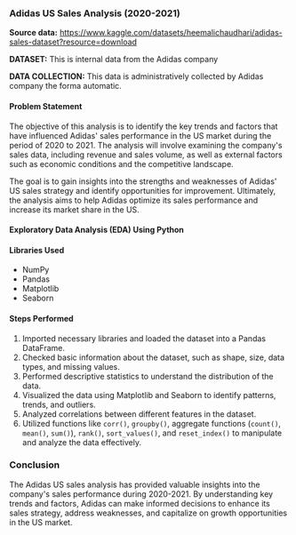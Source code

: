
### Adidas US Sales Analysis (2020-2021)

**Source data:** https://www.kaggle.com/datasets/heemalichaudhari/adidas-sales-dataset?resource=download

**DATASET:** This is internal data from the Adidas company

**DATA COLLECTION:** This data is administratively collected by Adidas company the forma automatic.

#### Problem Statement

The objective of this analysis is to identify the key trends and factors that have influenced Adidas' sales performance in the US market during the period of 2020 to 2021. The analysis will involve examining the company's sales data, including revenue and sales volume, as well as external factors such as economic conditions and the competitive landscape.

The goal is to gain insights into the strengths and weaknesses of Adidas' US sales strategy and identify opportunities for improvement. Ultimately, the analysis aims to help Adidas optimize its sales performance and increase its market share in the US.

#### Exploratory Data Analysis (EDA) Using Python

#### Libraries Used

- NumPy
- Pandas
- Matplotlib
- Seaborn

#### Steps Performed

1. Imported necessary libraries and loaded the dataset into a Pandas DataFrame.
2. Checked basic information about the dataset, such as shape, size, data types, and missing values.
3. Performed descriptive statistics to understand the distribution of the data.
4. Visualized the data using Matplotlib and Seaborn to identify patterns, trends, and outliers.
6. Analyzed correlations between different features in the dataset.
7. Utilized functions like `corr()`, `groupby()`, aggregate functions (`count()`, `mean()`, `sum()`), `rank()`, `sort_values()`, and `reset_index()` to manipulate and analyze the data effectively.

### Conclusion

The Adidas US sales analysis has provided valuable insights into the company's sales performance during 2020-2021. By understanding key trends and factors, Adidas can make informed decisions to enhance its sales strategy, address weaknesses, and capitalize on growth opportunities in the US market.
